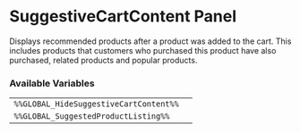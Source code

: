 # SuggestiveCartContent Panel

Displays recommended products after a product was added to the cart. This includes products that customers who purchased this product have also purchased, related products and popular products.

### Available Variables
|||
|---|---|
| `%%GLOBAL_HideSuggestiveCartContent%%` |
| `%%GLOBAL_SuggestedProductListing%%` |
